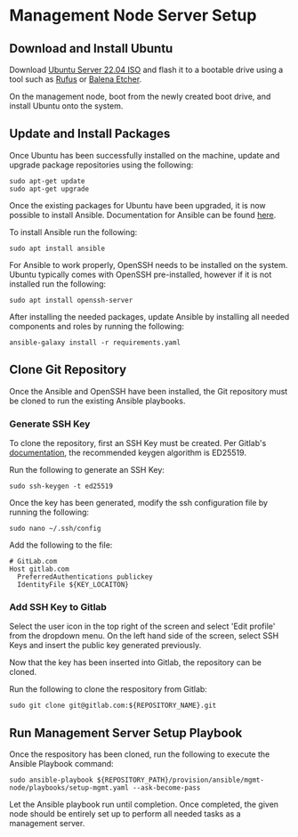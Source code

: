 # Management Node Server Setup

## Download and Install Ubuntu

Download [Ubuntu Server 22.04 ISO](https://ubuntu.com/download/server) and flash it to a bootable drive using a tool such as [Rufus](https://rufus.ie/en/) or [Balena Etcher](https://www.balena.io/etcher/).

On the management node, boot from the newly created boot drive, and install Ubuntu onto the system.

## Update and Install Packages

Once Ubuntu has been successfully installed on the machine, update and upgrade package repositories using the following:

```text
sudo apt-get update
sudo apt-get upgrade
```

Once the existing packages for Ubuntu have been upgraded, it is now possible to install Ansible. Documentation for Ansible can be found [here](https://docs.ansible.com/).

To install Ansible run the following:

```text
sudo apt install ansible
```

For Ansible to work properly, OpenSSH needs to be installed on the system. Ubuntu typically comes with OpenSSH pre-installed, however if it is not installed run the following:

```text
sudo apt install openssh-server
```

After installing the needed packages, update Ansible by installing all needed components and roles by running the following:

```text
ansible-galaxy install -r requirements.yaml
```

## Clone Git Repository

Once the Ansible and OpenSSH have been installed, the Git repository must be cloned to run the existing Ansible playbooks.

### Generate SSH Key

To clone the repository, first an SSH Key must be created. Per Gitlab's [documentation](https://docs.gitlab.com/ee/user/ssh.html), the recommended keygen algorithm is ED25519.

Run the following to generate an SSH Key:

```text
sudo ssh-keygen -t ed25519
```

Once the key has been generated, modify the ssh configuration file by running the following:

```text
sudo nano ~/.ssh/config
```

Add the following to the file:

```text
# GitLab.com
Host gitlab.com
  PreferredAuthentications publickey
  IdentityFile ${KEY_LOCAITON}
```

### Add SSH Key to Gitlab

Select the user icon in the top right of the screen and select 'Edit profile' from the dropdown menu. On the left hand side of the screen, select SSH Keys and insert the public key generated previously.

Now that the key has been inserted into Gitlab, the repository can be cloned.

Run the following to clone the respository from Gitlab:

```text
sudo git clone git@gitlab.com:${REPOSITORY_NAME}.git
```

## Run Management Server Setup Playbook

Once the respository has been cloned, run the following to execute the Ansible Playbook command:

```text
sudo ansible-playbook ${REPOSITORY_PATH}/provision/ansible/mgmt-node/playbooks/setup-mgmt.yaml --ask-become-pass
```

Let the Ansible playbook run until completion. Once completed, the given node should be entirely set up to perform all needed tasks as a management server.
